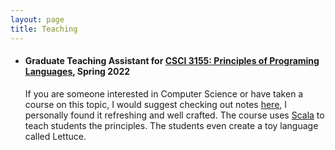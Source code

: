 ```yaml
---
layout: page
title: Teaching
---
```

* #### Graduate Teaching Assistant for [CSCI 3155: Principles of Programing Languages](https://csci3155.cs.colorado.edu/s18/), Spring 2022
  If you are someone interested in Computer Science or have taken a course on this topic, I would suggest checking out notes [here](https://home.cs.colorado.edu/~srirams/teaching/), I personally found it refreshing and well crafted. The course uses [Scala](https://www.scala-lang.org/) to teach students the principles. The students even create a toy language called Lettuce.
